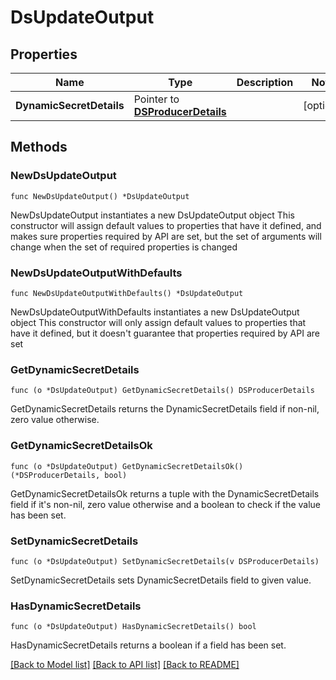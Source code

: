 # DsUpdateOutput

## Properties

Name | Type | Description | Notes
------------ | ------------- | ------------- | -------------
**DynamicSecretDetails** | Pointer to [**DSProducerDetails**](DSProducerDetails.md) |  | [optional] 

## Methods

### NewDsUpdateOutput

`func NewDsUpdateOutput() *DsUpdateOutput`

NewDsUpdateOutput instantiates a new DsUpdateOutput object
This constructor will assign default values to properties that have it defined,
and makes sure properties required by API are set, but the set of arguments
will change when the set of required properties is changed

### NewDsUpdateOutputWithDefaults

`func NewDsUpdateOutputWithDefaults() *DsUpdateOutput`

NewDsUpdateOutputWithDefaults instantiates a new DsUpdateOutput object
This constructor will only assign default values to properties that have it defined,
but it doesn't guarantee that properties required by API are set

### GetDynamicSecretDetails

`func (o *DsUpdateOutput) GetDynamicSecretDetails() DSProducerDetails`

GetDynamicSecretDetails returns the DynamicSecretDetails field if non-nil, zero value otherwise.

### GetDynamicSecretDetailsOk

`func (o *DsUpdateOutput) GetDynamicSecretDetailsOk() (*DSProducerDetails, bool)`

GetDynamicSecretDetailsOk returns a tuple with the DynamicSecretDetails field if it's non-nil, zero value otherwise
and a boolean to check if the value has been set.

### SetDynamicSecretDetails

`func (o *DsUpdateOutput) SetDynamicSecretDetails(v DSProducerDetails)`

SetDynamicSecretDetails sets DynamicSecretDetails field to given value.

### HasDynamicSecretDetails

`func (o *DsUpdateOutput) HasDynamicSecretDetails() bool`

HasDynamicSecretDetails returns a boolean if a field has been set.


[[Back to Model list]](../README.md#documentation-for-models) [[Back to API list]](../README.md#documentation-for-api-endpoints) [[Back to README]](../README.md)


